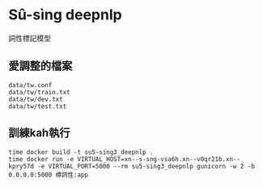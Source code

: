 # Sû-sìng deepnlp
詞性標記模型


## 愛調整的檔案
```
data/tw.conf
data/tw/train.txt
data/tw/dev.txt
data/tw/test.txt
```

## 訓練kah執行
```
time docker build -t su5-sing3_deepnlp .
time docker run -e VIRTUAL_HOST=xn--s-sng-vsa6h.xn--v0qr21b.xn--kpry57d -e VIRTUAL_PORT=5000 --rm su5-sing3_deepnlp gunicorn -w 2 -b 0.0.0.0:5000 標詞性:app
```
